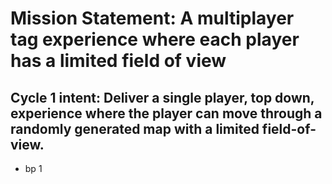 # Mission Statement: A multiplayer tag experience where each player has a limited field of view
## Cycle 1 intent: Deliver a single player, top down, experience where the player can move through a randomly generated map with a limited field-of-view.
- bp 1